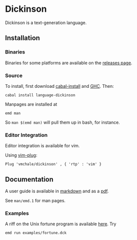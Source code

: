 # Dickinson

Dickinson is a text-generation language.

## Installation

### Binaries

Binaries for some platforms are available on the [releases
page](https://github.com/vmchale/dickinson/releases).

### Source

To install, first download [cabal-install](https://www.haskell.org/cabal/) and
[GHC](https://www.haskell.org/ghc/download.html). Then:

```
cabal install language-dickinson
```

Manpages are installed at

```
emd man
```

So `man $(emd man)` will pull them up in bash, for instance.

### Editor Integration

Editor integration is available for vim.

Using [vim-plug](https://github.com/junegunn/vim-plug):

```vimscript
Plug 'vmchale/dickinson' , { 'rtp' : 'vim' }
```

## Documentation

A user guide is available in
[markdown](https://github.com/vmchale/dickinson/blob/master/doc/user-guide.md)
and as
a [pdf](https://github.com/vmchale/dickinson/blob/master/doc/user-guide.pdf).

See `man/emd.1` for man pages.

### Examples

A riff on the Unix fortune program is available
[here](https://github.com/vmchale/dickinson/blob/master/examples/fortune.dck).
Try

```
emd run examples/fortune.dck
```
